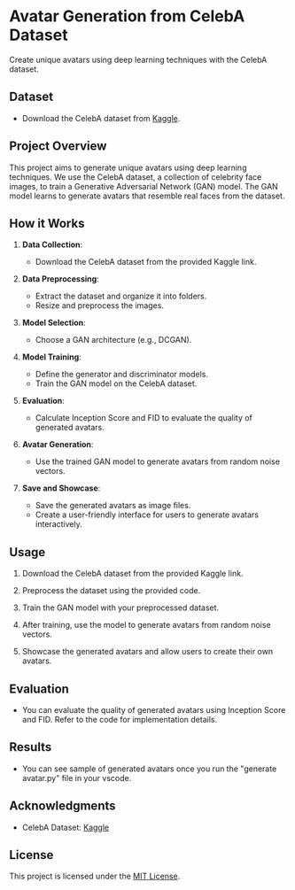 # Avatar Generation from CelebA Dataset

Create unique avatars using deep learning techniques with the CelebA dataset.

## Dataset
- Download the CelebA dataset from [Kaggle](https://www.kaggle.com/datasets/jessicali9530/celeba-dataset).

## Project Overview
This project aims to generate unique avatars using deep learning techniques. We use the CelebA dataset, a collection of celebrity face images, to train a Generative Adversarial Network (GAN) model. The GAN model learns to generate avatars that resemble real faces from the dataset.

## How it Works
1. **Data Collection**:
   - Download the CelebA dataset from the provided Kaggle link.

2. **Data Preprocessing**:
   - Extract the dataset and organize it into folders.
   - Resize and preprocess the images.

3. **Model Selection**:
   - Choose a GAN architecture (e.g., DCGAN).

4. **Model Training**:
   - Define the generator and discriminator models.
   - Train the GAN model on the CelebA dataset.

5. **Evaluation**:
   - Calculate Inception Score and FID to evaluate the quality of generated avatars.

6. **Avatar Generation**:
   - Use the trained GAN model to generate avatars from random noise vectors.

7. **Save and Showcase**:
   - Save the generated avatars as image files.
   - Create a user-friendly interface for users to generate avatars interactively.

## Usage
1. Download the CelebA dataset from the provided Kaggle link.

2. Preprocess the dataset using the provided code.

3. Train the GAN model with your preprocessed dataset.

4. After training, use the model to generate avatars from random noise vectors.

5. Showcase the generated avatars and allow users to create their own avatars.

## Evaluation
- You can evaluate the quality of generated avatars using Inception Score and FID. Refer to the code for implementation details.

## Results 
- You can see sample of generated avatars once you run the "generate avatar.py" file in your vscode.
  
## Acknowledgments
- CelebA Dataset: [Kaggle](https://www.kaggle.com/datasets/jessicali9530/celeba-dataset)

## License
This project is licensed under the [MIT License](LICENSE.md).



